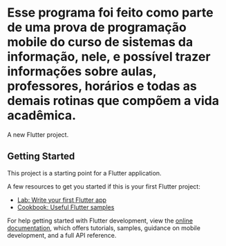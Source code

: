 # Esse programa foi feito como parte de uma prova de programação mobile do curso de sistemas da informação, nele, e possível trazer informações sobre aulas, professores, horários e todas as demais rotinas que compõem a vida acadêmica.

A new Flutter project.

## Getting Started

This project is a starting point for a Flutter application.

A few resources to get you started if this is your first Flutter project:

- [Lab: Write your first Flutter app](https://docs.flutter.dev/get-started/codelab)
- [Cookbook: Useful Flutter samples](https://docs.flutter.dev/cookbook)

For help getting started with Flutter development, view the
[online documentation](https://docs.flutter.dev/), which offers tutorials,
samples, guidance on mobile development, and a full API reference.


